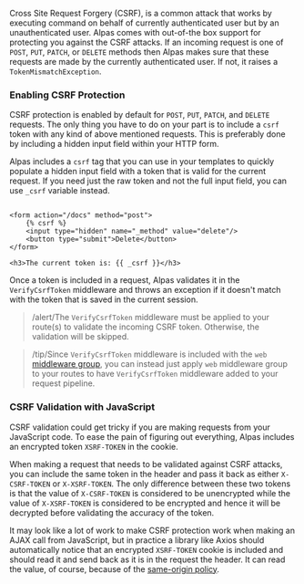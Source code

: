 Cross Site Request Forgery (CSRF), is a common attack that works by executing command on behalf of currently 
authenticated user but by an unauthenticated user. Alpas comes with out-of-the box support for protecting
you against the CSRF attacks. If an incoming request is one of `POST`, `PUT`, `PATCH`, or `DELETE` methods then
Alpas makes sure that these requests are made by the currently authenticated user. If not, it
raises a `TokenMismatchException`.

### Enabling CSRF Protection

CSRF protection is enabled by default for `POST`, `PUT`, `PATCH`, and `DELETE` requests. The only thing
you have to do on your part is to include a `csrf` token with any kind of above mentioned requests. This is
preferably done by including a hidden input field within your HTTP form.

Alpas includes a `csrf` tag that you can use in your templates to quickly populate a hidden input field
with a token that is valid for the current request. If you need just the raw token and not the full input
field, you can use `_csrf` variable instead.

```twig

<form action="/docs" method="post">
    {% csrf %}
    <input type="hidden" name="_method" value="delete"/>
    <button type="submit">Delete</button>
</form>

<h3>The current token is: {{ _csrf }}</h3>

```

Once a token is included in a request, Alpas validates it in the `VerifyCsrfToken` middleware and throws an 
exception if it doesn't match with the token that is saved in the current session.

>/alert/<span>The `VerifyCsrfToken` middleware must be applied to your route(s) to validate the incoming CSRF token.
>Otherwise, the validation will be skipped.</span>

>/tip/<span>Since `VerifyCsrfToken` middleware is included with the `web`
>[middleware group](/docs/middleware#named-middleware-group), you can instead just apply
>`web` middleware group to your routes to have `VerifyCsrfToken` middleware added to your request pipeline.</span>


### CSRF Validation with JavaScript

CSRF validation could get tricky if you are making requests from your JavaScript code. To ease the pain
of figuring out everything, Alpas includes an encrypted token `XSRF-TOKEN` in the cookie.

When making a request that needs to be validated against CSRF attacks, you can include the same token in the header
and pass it back as either `X-CSRF-TOKEN` or `X-XSRF-TOKEN`. The only difference between these two tokens is that
the value of `X-CSRF-TOKEN` is considered to be unencrypted while the value of `X-XSRF-TOKEN` is considered
to be encrypted and hence it will be decrypted before validating the accuracy of the token.

It may look like a lot of work to make CSRF protection work when making an AJAX call from JavaScript, but
in practice a library like Axios should automatically notice that an encrypted `XSRF-TOKEN` cookie is
included and should read it and send back as it is in the request the header. It can read the value,
of course, because of the [same-origin policy](https://en.wikipedia.org/wiki/Same-origin_policy).
